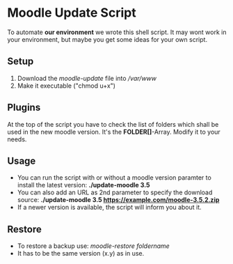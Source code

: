 # Moodle Update Script
To automate __our environment__ we wrote this shell script. It may wont work in your environment, but maybe you get some ideas for your own script.

## Setup
1. Download the _moodle-update_ file into _/var/www_
2. Make it executable ("chmod u+x")

## Plugins
At the top of the script you have to check the list of folders which shall be used in the new moodle version. It's the __FOLDER[]__-Array. Modify it to your needs.

## Usage
* You can run the script with or without a moodle version paramter to install the latest version: __./update-moodle 3.5__
* You can also add an URL as 2nd parameter to specify the download source: __./update-moodle 3.5 https://example.com/moodle-3.5.2.zip__
* If a newer version is available, the script will inform you about it.

## Restore
* To restore a backup use: _moodle-restore foldername_
* It has to be the same version (x.y) as in use.
